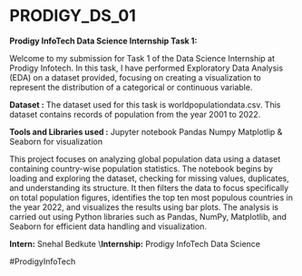 # PRODIGY_DS_01

**Prodigy InfoTech Data Science Internship Task 1:**

Welcome to my submission for Task 1 of the Data Science Internship at Prodigy Infotech. In this task, I have performed Exploratory Data Analysis (EDA) on a dataset provided, focusing on creating a visualization to represent the distribution of a categorical or continuous variable.

**Dataset :**
The dataset used for this task is worldpopulationdata.csv. This dataset contains records of population from the year 2001 to 2022.

**Tools and Libraries used :**
Jupyter notebook
Pandas
Numpy
Matplotlip & Seaborn for visualization

This project focuses on analyzing global population data using a dataset containing country-wise population statistics. The notebook begins by loading and exploring the dataset, checking for missing values, duplicates, and understanding its structure. It then filters the data to focus specifically on total population figures, identifies the top ten most populous countries in the year 2022, and visualizes the results using bar plots. The analysis is carried out using Python libraries such as Pandas, NumPy, Matplotlib, and Seaborn for efficient data handling and visualization.

**Intern:** Snehal Bedkute
\\**Internship:** Prodigy InfoTech Data Science

#ProdigyInfoTech
